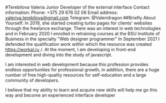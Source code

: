 #Terebilova Valeria
Junior Developer of the external interface
Contact information:
Phone: +375 29 676 02 06
Email address: valeriya.terebilova@gmail.com
Telegram: @Valeridragon
##Briefly About Yourself:
In 2019, she started creating turbo pages for clients' websites through the freelance exchange. There was an interest in web technologies and in February 2020 I enrolled in retraining courses at the BSU Institute of Business in the specialty "Web designer programmer" In September 2021 I defended the qualification work within which the resource was created https://workal.ru /. At the moment, I am developing in front-end development and diving into the study of javascript.

I am interested in web development because this profession provides endless opportunities for professional growth,
in addition, there are a huge number of free high-quality resources for self-education and a large community of developers.

I believe that my ability to learn and acquire new skills will help me go this way and become an experienced interface developer
